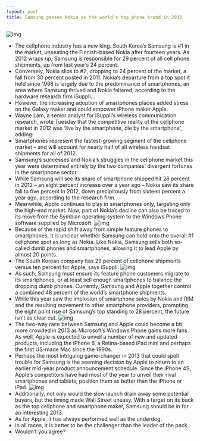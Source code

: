 ```yaml
---
layout: post
title: Samsung passes Nokia as the world's top phone brand in 2012
---
```

![img](http://media.idownloadblog.com/wp-content/uploads/2012/09/Nokia-Lumia-920-image-001.jpg)
* The cellphone industry has a new king. South Korea’s Samsung is #1 in the market, unseating the Finnish-based Nokia after fourteen years. As 2012 wraps up, Samsung is responsible for 29 percent of all cell phone shipments, up from last year’s 24 percent.
* Conversely, Nokia slips to #2, dropping to 24 percent of the market, a fall from 30 percent posted in 2011. Nokia’s departure from a top spot it held since 1998 is largely due to the predominance of smartphones, an area where Samsung thrived and Nokia faltered, according to the hardware research firm iSuppli…
* However, the increasing adoption of smartphones places added stress on the Galaxy maker and could empower iPhone maker Apple.
* Wayne Lam, a senior analyst for iSuppli’s wireless communication research, wrote Tuesday that the competitive reality of the cellphone market in 2012 was ‘live by the smartphone, die by the smartphone’, adding:
* Smartphones represent the fastest-growing segment of the cellphone market – and will account for nearly half of all wireless handset shipments for all of 2012.
* Samsung’s successes and Nokia’s struggles in the cellphone market this year were determined entirely by the two companies’ divergent fortunes in the smartphone sector.
* While Samsung will see its share of smartphone shipped hit 28 percent in 2012 – an eight percent increase over a year ago – Nokia saw its share fall to five percent in 2012, down precipitously from sixteen percent a year ago, according to the research firm.
* Meanwhile, Apple continues to play in smartphones only, targeting only the high-end market. Now, part of Nokia’s decline can also be traced to its move from the Symbian operating system to the Windows Phone software supplied by Microsoft.
![img](http://media.idownloadblog.com/wp-content/uploads/2012/12/samsung_cellphones_chart1.png)
* Because of the rapid shift away from simple feature phones to smartphones, it is unclear whether Samsung can hold onto the overall #1 cellphone spot as long as Nokia. Like Nokia, Samsung sells both so-called dumb phones and smartphones, allowing it to lead Apple by almost 20 points.
* The South Korean company has 29 percent of cellphone shipments versus ten percent for Apple, says iSuppli.
![img](http://media.idownloadblog.com/wp-content/uploads/2012/12/samsung_smartphones_chart.png)
* As such, Samsung must ensure its feature phone customers migrate to its smartphones, or at least sell enough smartphones to balance the dropping dumb phones. Currently, Samsung and Apple together control a combined 48 percent of the world’s smartphone shipments.
* While this year saw the implosion of smartphone sales by Nokia and RIM and the resulting movement to other smartphone providers, prompting the eight point rise of Samsung’s top standing to 28 percent, the future isn’t as clear cut.
![img](http://media.idownloadblog.com/wp-content/uploads/2012/10/Galaxy-devices-in-wooden-hands.jpg)
* The two-way race between Samsung and Apple could become a bit more crowded in 2013 as Microsoft’s Windows Phone gains more fans. As well, Apple is expected to unveil a number of new and updated products, including the iPhone 6, a Retina-based iPad mini and perhaps the first US-made Mac since the 1990s.
* Perhaps the most intriguing game-changer in 2013 that could spell trouble for Samsung is the seeming decision by Apple to return to an earlier mid-year product announcement schedule. Since the iPhone 4S, Apple’s competitors have had most of the year to unveil their rival smartphones and tablets, position them as better than the iPhone or iPad.
![img](http://media.idownloadblog.com/wp-content/uploads/2012/09/iPhone-5-two-up-white-front-back-left-angled.jpg)
* Additionally, not only would the slow launch drain away some potential buyers, but the timing made Wall Street uneasy. With a target on its back as the top cellphone and smartphone maker, Samsung should be in for an interesting 2013.
* As for Apple, it has always performed well as the underdog.
* In all races, it is better to be the challenger than the leader of the pack.
* Wouldn’t you agree?

